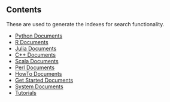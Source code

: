 Contents
--------
These are used to generate the indexes for search functionality.

- [Python Documents](api/python/index.md)
- [R Documents](api/r/index.md)
- [Julia Documents](api/julia/index.md)
- [C++ Documents](api/c++/index.md)
- [Scala Documents](api/scala/index.md)
- [Perl Documents](api/perl/index.md)
- [HowTo Documents](how_to/index.md)
- [Get Started Documents](get_started/index.md)
- [System Documents](architecture/index.md)
- [Tutorials](tutorials/index.md)
